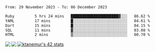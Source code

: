 <!--START_SECTION:waka-->

```txt
From: 29 November 2023 - To: 06 December 2023

Ruby         5 hrs 24 mins   █████████████████████▓░░░   86.62 %
YAML         17 mins         █░░░░░░░░░░░░░░░░░░░░░░░░   04.61 %
Dart         15 mins         █░░░░░░░░░░░░░░░░░░░░░░░░   04.15 %
SQL          11 mins         ▓░░░░░░░░░░░░░░░░░░░░░░░░   03.08 %
HTML         2 mins          ▒░░░░░░░░░░░░░░░░░░░░░░░░   00.70 %
```

<!--END_SECTION:waka-->
<a href="https://github.com/anuraghazra/github-readme-stats">
  <img align="left" src="https://github-readme-stats.vercel.app/api?username=Tanesan&count_private=true&show_icons=true" />
<img align="left" src="https://github-readme-stats.vercel.app/api/top-langs/?username=Tanesan" />
</a>

[![ktanemur's 42 stats](https://badge42.vercel.app/api/v2/cl1wslf6s002109l771rng2w8/stats?cursusId=21&coalitionId=62)](https://github.com/JaeSeoKim/badge42)
